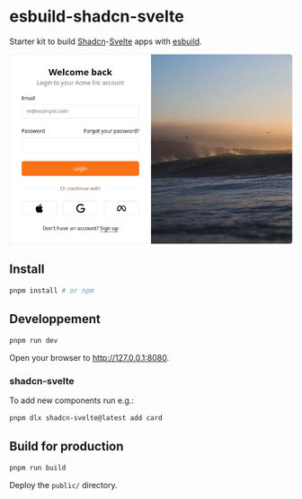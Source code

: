 # esbuild-shadcn-svelte

Starter kit to build
[Shadcn](https://www.shadcn-svelte.com/)-[Svelte](https://svelte.dev/) apps with
[esbuild](https://esbuild.github.io/).

![Screenshot](screenshot.png "Screenshot")

## Install

```bash
pnpm install # or npm
```

## Developpement

```bash
pnpm run dev
```

Open your browser to <http://127.0.0.1:8080>.

### shadcn-svelte

To add new components run e.g.:

```bash
pnpm dlx shadcn-svelte@latest add card
```

## Build for production

```bash
pnpm run build
```

Deploy the `public/` directory.
